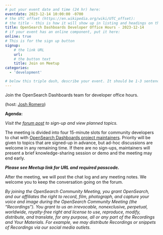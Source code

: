 ```yaml
---
# put your event date and time (24 hr) here:
eventdate: 2023-12-14 10:00:00 -0700
# the UTC offset (https://en.wikipedia.org/wiki/UTC_offset):
# the title - this is how it will show up in listing and headings on the site:
title: OpenSearch Dashboards Developer Office Hours - 2023-12-14
# if your event has an online component, put it here:
online: true
# This is for the sign up button
signup:
    # the link URL
    url:
    # the button text
    title: Join on Meetup
categories:
  - 'development'

# below this triple dash, describe your event. It should be 1-3 sentences
---
```


Join the OpenSearch Dashboards team for developer office hours.

(host: [Josh Romero](https://github.com/joshuarrrr))

**Agenda:**

*Visit the [forum post](https://forum.opensearch.org/t/opensearch-dashboards-developer-office-hours-2023-12-14/16312) to sign-up and view planned topics.*

The meeting is divided into four 15-minute slots for community developers to chat with [OpenSearch Dashboards project maintainers](https://github.com/opensearch-project/OpenSearch-Dashboards/blob/main/MAINTAINERS.md). Priority will be given to topics that are signed-up in advance, but ad-hoc discussions are welcome in any remaining time. If there are no sign-ups, maintainers will present a brief knowledge-sharing session or demo and the meeting may end early.

***Please see Meetup link for URL and required passcode.***

After the meeting, we will post the chat log and any meeting notes. We welcome you to keep the conversation going on the forum.

*By joining the OpenSearch Community Meeting, you grant OpenSearch, and our affiliates the right to record, film, photograph, and capture your voice and image during the OpenSearch Community Meeting (the “Recordings”). You grant to us an irrevocable, nonexclusive, perpetual, worldwide, royalty-free right and license to use, reproduce, modify, distribute, and translate, for any purpose, all or any part of the Recordings and Your Materials. For example, we may distribute Recordings or snippets of Recordings via our social media outlets.*

